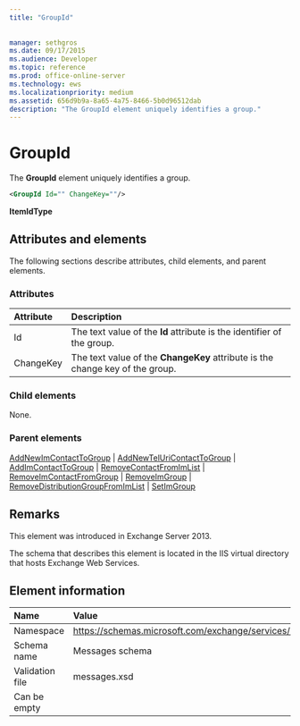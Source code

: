 ```yaml
---
title: "GroupId"
 
 
manager: sethgros
ms.date: 09/17/2015
ms.audience: Developer
ms.topic: reference
ms.prod: office-online-server
ms.technology: ews
ms.localizationpriority: medium
ms.assetid: 656d9b9a-8a65-4a75-8466-5b0d96512dab
description: "The GroupId element uniquely identifies a group."
---
```


# GroupId

The **GroupId** element uniquely identifies a group. 
  
```XML
<GroupId Id="" ChangeKey=""/>
```

 **ItemIdType**
## Attributes and elements

The following sections describe attributes, child elements, and parent elements.
  
### Attributes

|**Attribute**|**Description**|
|:-----|:-----|
|Id  <br/> |The text value of the **Id** attribute is the identifier of the group.  <br/> |
|ChangeKey  <br/> |The text value of the **ChangeKey** attribute is the change key of the group.  <br/> |
   
### Child elements

None.
  
### Parent elements

[AddNewImContactToGroup](addnewimcontacttogroup.md) | [AddNewTelUriContactToGroup](addnewteluricontacttogroup.md) | [AddImContactToGroup](addimcontacttogroup.md) | [RemoveContactFromImList](removecontactfromimlist.md) | [RemoveImContactFromGroup](removeimcontactfromgroup.md) | [RemoveImGroup](removeimgroup.md) | [RemoveDistributionGroupFromImList](removedistributiongroupfromimlist.md) | [SetImGroup](setimgroup.md)
  
## Remarks

This element was introduced in Exchange Server 2013.
  
The schema that describes this element is located in the IIS virtual directory that hosts Exchange Web Services.
  
## Element information

|**Name**|**Value**|
|:-----|:-----|
|Namespace  <br/> |https://schemas.microsoft.com/exchange/services/2006/messages  <br/> |
|Schema name  <br/> |Messages schema  <br/> |
|Validation file  <br/> |messages.xsd  <br/> |
|Can be empty  <br/> ||
   

